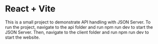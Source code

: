 # React + Vite

This is a small project to demonstrate API handling with JSON Server.
To run the project, navigate to the api folder and run npm run dev to start the JSON Server.
Then, navigate to the client folder and run npm run dev to start the website.
